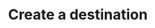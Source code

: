 ---
content-type: "embed-endpoint"
endpoint: "destinations"
key: "create-a-destination"
version: "3"
order: 1


title: "Create a destination"
method: "post"
short-url: |
  /v{{ object.version }}{{ object.endpoint-url }}
full-url: |
  {{ page.api-base-url }}{{ endpoint.short-url | flatify }}
description: "Create a new destination. Only a single destination is supported per Stitch client account."


arguments:
  - name: "type"
    required: true
    description: "The destination type, either `redshift` or `postgres`."

  - name: "connection"
    required: true
    description: "A destination form properties object corresponding to the value of `type`."


returns: "A destination object."

examples:
  - type: "request"
    language: "curl"
    code: |
      curl -X {{ endpoint.method | upcase }} {{ endpoint.full-url | flatify | strip_newlines }}
           -H "Authorization: Bearer <ACCESS_TOKEN>" 
           -H "Content-Type: application/json"
           -d "{
                "type":"redshift",
                "connection": {
                  "host": "<HOST>",
                  "port": 5439,
                  "username": "<USERNAME>",
                  "database": "<DATABASE>",
                  "password": "<PASSWORD>",
                  "ssl": false
                  }
               }"
  - type: "response"
    language: "json"
    code: |
      {  
        "id":"<DESTINATION_ID>",
        "type":"redshift",
        "created_at":"2018-02-06T15:36:36Z",
        "updated_at":"2018-02-06T15:36:36Z",
        "connection": {  
            "host":"<HOST>",
            "port":5439,
            "username":"<USERNAME>",
            "database":"<DATABASE>",
            "password":"<PASSWORD>",
            "ssl":false
        },
        "last_check":{
            "error": false,
            "started_at":"2018-02-06T16:15:19Z",
            "completed_at":"2018-02-06T16:16:21Z"
        }
      }

  - type: "errors"
    language: "json"
    errors:
      - name: "Multiple destinations"
        type: &400 "400 Bad Request"
        fix-it: |
          Occurs when a Stitch client account already has a destination connection.
        code: |
          "an account can have at most one destination"

      - name: "Missing or prohibited arguments"
        type: *400
        fix-it: |
          Occurs when:

          - The `type` and/or `connection` arguments aren't included in the request
          - Arguments other than `type` and `connection` are included in the request
          - Properties in the `connection` argument are missing
          - Properties in the `connection` argument are incorrectly typed. For example: `port` is sent as a `string` instead of an `integer`

        code: |
            "body must be a map with type = redshift, postgres, or snowflake. required-keys = type, connection"
---